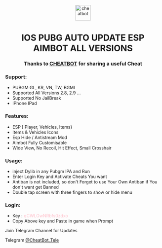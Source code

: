 <div align="center">
  <a href="https://t.me/cheatbot_tele/" target="_blank" rel="noreferrer">
    <img src="https://botxd.online/cheatbot.svg" alt="cheatbot" width="50" height="50"/>
  </a>
</div>

<h1 align="center">IOS PUBG AUTO UPDATE ESP AIMBOT ALL VERSIONS</h1>

<h3 align="center">Thanks to <a href="https://t.me/Cheatbot_owner">CHEATBOT</a> for sharing a useful Cheat</h3>

<h3 align="left">Support:</h3>

<ul>
  <li>PUBGM GL, KR, VN, TW, BGMI</li>
  <li>Supported All Versions 2.8, 2.9 …</li>
  <li>Supported No JailBreak</li>
  <li>IPhone IPad</li>
</ul>

<h3> Features:</h3>

<ul>
  <li>ESP [ Player, Vehicles, Items}</li>
  <li>Items & Vehicles Icons</li>
  <li>Esp Hide / Antistream Mod</li>
  <li>Aimbot Fully Customisable</li>
  <li>Wide View, No Recoil, Hit Effect, Small Crosshair</li>
</ul>


<h3>Usage:</h3>

<ul>
  <li>inject Dylib in any Pubgm IPA and Run</li>
  <li>Enter Login Key and Activate Cheats You want</li>
  <li>Antiban is not included, so don't Forget to use Your Own Antiban if You don't want get Banned</li>
   <li>Double tap screen with three fingers to show or hide menu</li>
</ul>

<h3>Login:</h3>

<ul>
  <li>Key : <span style="color:pink">qCWLGwNRbfs0zdxo</span> </li>
  <li> Copy Above key and Paste in game when Prompt</li>
  </ul>

<p>Join Telegram Channel for Updates</p>

<p>Telegram <a href="https://t.me/CheatBot_Tele">@CheatBot_Tele</a></p>
